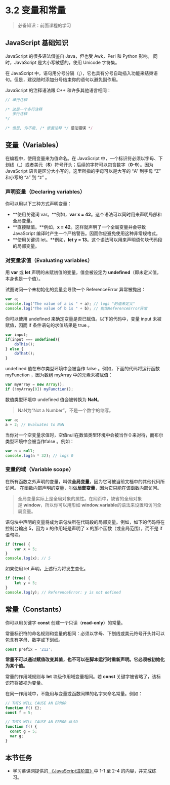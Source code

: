 # 3.2 变量和常量

> 必备知识：前面课程的学习

## JavaScript 基础知识

JavaScript 的很多语法借鉴自 Java，但也受 Awk，Perl 和 Python 影响。 同时，JavaScript 是大小写敏感的，使用 Unicode 字符集。

在 JavaScript 中，语句用分号分隔（**;**），它也具有分号自动插入功能来结束语句。但是，建议随时添加分号结束你的语句以避免副作用。

JavaScript 的注释语法跟 C++ 和许多其他语言相同：

```JavaScript
// 单行注释
 
/* 这是一个多行注释 
   多行注释
*/
 
/* 但是, 你不能, /* 嵌套注释 */ 语法错误 */
```

## 变量（Variables）

在编程中，使用变量来为值命名。在 JavaScript 中，一个标识符必须以字母、下划线（**_**）或者美元（**$**）符号开头；后续的字符可以包含数字（**0-9**）。因为 JavaScript 语言是区分大小写的，这里所指的字母可以是大写的 “A” 到字母 “Z” 和小写的 “a” 到 “z” 。

### 声明变量（Declaring variables）

你可以用以下三种方式声明变量：

* **使用关键词 var。**例如，**var x = 42**。这个语法可以同时用来声明局部和全局变量。
* **直接赋值。**例如，**x = 42**。这样就声明了一个全局变量并会导致 JavaScript 编译时产生一个严格警告。因而你应避免使用这种非常规格式。
* **使用关键词 let。**例如，**let y = 13**。这个语法可以用来声明语句块代码段的局部变量。

### 对变量求值（Evaluating variables）

用 **var** 或 **let** 声明的未赋初值的变量，值会被设定为 **undefined**（即未定义值，本身也是一个值）。

试图访问一个未初始化的变量会导致一个 ReferenceError 异常被抛出：

```JavaScript
var a;
console.log("The value of a is " + a); // logs "的值未定义"
console.log("The value of b is " + b); // 抛出ReferenceError异常
```

你可以使用 undefined 来确定变量是否已赋值。以下的代码中，变量 input 未被赋值，因而 if 条件语句的求值结果是 true 。

```JavaScript
var input;
if(input === undefined){
  	doThis();
} else {
	doThat();
}
```

undefined 值在布尔类型环境中会被当作 false 。例如，下面的代码将运行函数 myFunction ，因为数组 myArray 中的元素未被赋值：

```JavaScript
var myArray = new Array();
if (!myArray[0]) myFunction();
```

数值类型环境中 undefined 值会被转换为 **NaN**。
> NaN为“Not a Number”，不是一个数字的缩写。

```JavaScript
var a;
a + 2; // Evaluates to NaN
```

当你对一个空变量求值时，空值null在数值类型环境中会被当作０来对待，而布尔类型环境中会被当作false
。例如：

```JavaScript
var n = null;
console.log(n * 32); // logs 0
```

### 变量的域（Variable scope）

在所有函数之外声明的变量，叫做**全局变量**，因为它可被当前文档中的其他代码所访问。
在函数内部声明的变量，叫做**局部变量**，因为它只能在该函数内部访问。

> 全局变量实际上是全局对象的属性。在网页中，缺省的全局对象是 **window**，所以你可以用形如 **window.variable**的语法来设置和访问全局变量。

语句块中声明的变量将成为语句块所在代码段的局部变量。例如，如下的代码将在控制台输出 5，因为 x 的作用域是声明了 x 的那个函数（或全局范围），而不是 if 语句块。

```JavaScript
if (true) {
	var x = 5;
}
console.log(x); // 5
```

如果使用 let 声明，上述行为将发生变化。

```JavaScript
if (true) {
	let y = 5;
}
console.log(y); // ReferenceError: y is not defined
```

## 常量（Constants）

你可以用关键字 **const** 创建一个只读（**read-only**）的常量。

常量标识符的命名规则和变量的相同：必须以字母、下划线或美元符号开头并可以包含有字母、数字或下划线。

```JavaScript
const prefix = '212';
```

**常量不可以通过赋值改变其值，也不可以在脚本运行时重新声明。它必须被初始化为某个值。**

常量的作用域规则与 **let** 块级作用域变量相同。若 **const** 关键字被省略了，该标识符将被视为变量。

在同一作用域中，不能用与变量或函数同样的名字来命名常量。例如：

```JavaScript
// THIS WILL CAUSE AN ERROR
function f() {};
const f = 5;

// THIS WILL CAUSE AN ERROR ALSO
function f() {
  const g = 5;
  var g;
}
```

## 本节任务

* 学习慕课网提供的[
《JavaScript进阶篇》](http://www.imooc.com/learn/10)中 1-1 至 2-4 的内容，并完成练习。
